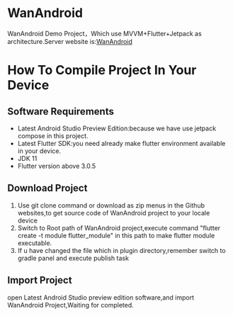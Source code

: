 # WanAndroid

WanAndroid Demo Project，Which use MVVM+Flutter+Jetpack as architecture.Server website
is:[WanAndroid](https://www.wanandroid.com/)

# How To Compile Project In Your Device

## Software Requirements

* Latest Android Studio Preview Edition:because we have use jetpack compose in this project.
* Latest Flutter SDK:you need already make flutter environment available in your device.
* JDK 11
* Flutter version above 3.0.5

## Download Project

1. Use git clone command or download as zip menus in the Github websites,to get source code of
   WanAndroid project to your locale device
2. Switch to Root path of WanAndroid project,execute command "flutter create -t module
   flutter_module" in this path to make flutter module executable.
3. If u have changed the file which in plugin directory,remember switch to gradle panel and execute
   publish task

## Import Project

open Latest Android Studio preview edition software,and import WanAndroid Project,Waiting for
completed.

